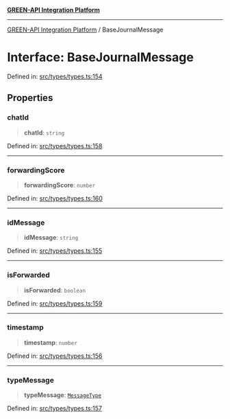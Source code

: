 [**GREEN-API Integration Platform**](../README.md)

***

[GREEN-API Integration Platform](../globals.md) / BaseJournalMessage

# Interface: BaseJournalMessage

Defined in: [src/types/types.ts:154](https://github.com/green-api/greenapi-integration/blob/0c6468d26acd573ad1def9f01a1af819fb76eb31/src/types/types.ts#L154)

## Properties

### chatId

> **chatId**: `string`

Defined in: [src/types/types.ts:158](https://github.com/green-api/greenapi-integration/blob/0c6468d26acd573ad1def9f01a1af819fb76eb31/src/types/types.ts#L158)

***

### forwardingScore

> **forwardingScore**: `number`

Defined in: [src/types/types.ts:160](https://github.com/green-api/greenapi-integration/blob/0c6468d26acd573ad1def9f01a1af819fb76eb31/src/types/types.ts#L160)

***

### idMessage

> **idMessage**: `string`

Defined in: [src/types/types.ts:155](https://github.com/green-api/greenapi-integration/blob/0c6468d26acd573ad1def9f01a1af819fb76eb31/src/types/types.ts#L155)

***

### isForwarded

> **isForwarded**: `boolean`

Defined in: [src/types/types.ts:159](https://github.com/green-api/greenapi-integration/blob/0c6468d26acd573ad1def9f01a1af819fb76eb31/src/types/types.ts#L159)

***

### timestamp

> **timestamp**: `number`

Defined in: [src/types/types.ts:156](https://github.com/green-api/greenapi-integration/blob/0c6468d26acd573ad1def9f01a1af819fb76eb31/src/types/types.ts#L156)

***

### typeMessage

> **typeMessage**: [`MessageType`](../type-aliases/MessageType.md)

Defined in: [src/types/types.ts:157](https://github.com/green-api/greenapi-integration/blob/0c6468d26acd573ad1def9f01a1af819fb76eb31/src/types/types.ts#L157)

